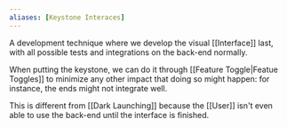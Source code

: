 ```yaml
---
aliases: [Keystone Interaces]
---
```


A development technique where we develop the visual [[Interface]] last, with all possible tests and integrations on the back-end normally.

When putting the keystone, we can do it through [[Feature Toggle|Featue Toggles]] to minimize any other impact that doing so might happen: for instance, the ends might not integrate well.

This is different from [[Dark Launching]] because the [[User]] isn't even able to use the back-end until the interface is finished.
